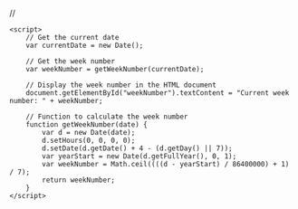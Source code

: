// <!DOCTYPE html>
<html>
<head>
    <title>Week Number</title>
</head>
<body>
    <p id="weekNumber"></p>

    <script>
        // Get the current date
        var currentDate = new Date();

        // Get the week number
        var weekNumber = getWeekNumber(currentDate);

        // Display the week number in the HTML document
        document.getElementById("weekNumber").textContent = "Current week number: " + weekNumber;

        // Function to calculate the week number
        function getWeekNumber(date) {
            var d = new Date(date);
            d.setHours(0, 0, 0, 0);
            d.setDate(d.getDate() + 4 - (d.getDay() || 7));
            var yearStart = new Date(d.getFullYear(), 0, 1);
            var weekNumber = Math.ceil((((d - yearStart) / 86400000) + 1) / 7);
            return weekNumber;
        }
    </script>
</body>
</html>
